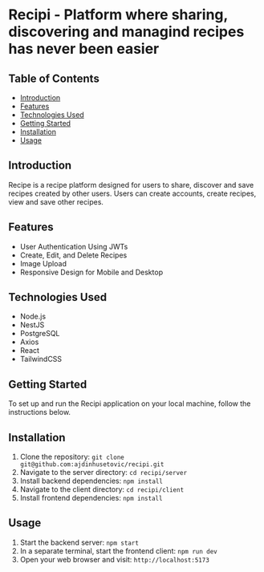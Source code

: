 # Recipi - Platform where sharing, discovering and managind recipes has never been easier


## Table of Contents
- [Introduction](#introduction)
- [Features](#features)
- [Technologies Used](#technologies-used)
- [Getting Started](#getting-started)
- [Installation](#installation)
- [Usage](#usage)


## Introduction
Recipe is a recipe platform designed for users to share, discover and save recipes created by other users. Users can create accounts, create recipes, view and save other recipes.

## Features
- User Authentication Using JWTs
- Create, Edit, and Delete Recipes
- Image Upload
- Responsive Design for Mobile and Desktop

## Technologies Used
- Node.js
- NestJS
- PostgreSQL
- Axios
- React
- TailwindCSS

## Getting Started
To set up and run the Recipi application on your local machine, follow the instructions below.

## Installation
1. Clone the repository: `git clone git@github.com:ajdinhusetovic/recipi.git`
2. Navigate to the server directory: `cd recipi/server`
3. Install backend dependencies: `npm install`
4. Navigate to the client directory: `cd recipi/client`
5. Install frontend dependencies: `npm install`

## Usage
1. Start the backend server: `npm start`
2. In a separate terminal, start the frontend client: `npm run dev`
3. Open your web browser and visit: `http://localhost:5173`

